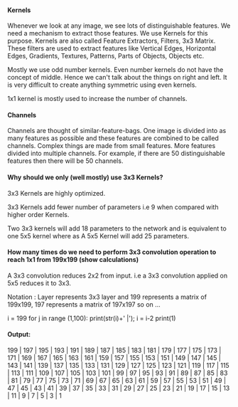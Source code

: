 #### Kernels

Whenever we look at any image, we see lots of distinguishable features. We need a mechanism to extract those features. We use Kernels for this purpose. Kernels are also called Feature Extractors, Filters, 3x3 Matrix. These filters are used to extract features like Vertical Edges, Horizontal Edges, Gradients, Textures, Patterns, Parts of Objects, Objects etc.

Mostly we use odd number kernels. Even number kernels do not have the concept of middle. Hence we can't talk about the things on right and left. It is very difficult to create anything symmetric using even kernels.

1x1 kernel is mostly used to increase the number of channels.

#### Channels

Channels are thought of similar-feature-bags. One image is divided into as many features as possible and these features are combined to be called channels. Complex things are made from small features. More features divided into multiple channels. For example, if there are 50 distinguishable features then there will be 50 channels.



#### Why should we only (well mostly) use 3x3 Kernels?

3x3 Kernels are highly optimized.

3x3 Kernels add fewer number of parameters i.e 9 when compared with higher order Kernels. 

Two 3x3 kernels will add 18 parameters to the network and is equivalent to one 5x5 kernel where as A 5x5 Kernel will add 25 parameters. 



#### How many times do we need to perform 3x3 convolution operation to reach 1x1 from 199x199 (show calculations)

A 3x3 convolution reduces 2x2 from input. i.e a 3x3 convolution applied on 5x5 reduces it to 3x3.

Notation : Layer represents 3x3 layer and 199 represents a matrix of 199x199, 197 represents a matrix of 197x197 so on ...

i = 199
for j in range (1,100):
     print(str(i)+' |');
     i = i-2
print(1)

#### Output:

199 |
197 |
195 |
193 |
191 |
189 |
187 |
185 |
183 |
181 |
179 |
177 |
175 |
173 |
171 |
169 |
167 |
165 |
163 |
161 |
159 |
157 |
155 |
153 |
151 |
149 |
147 |
145 |
143 |
141 |
139 |
137 |
135 |
133 |
131 |
129 |
127 |
125 |
123 |
121 |
119 |
117 |
115 |
113 |
111 |
109 |
107 |
105 |
103 |
101 |
99 |
97 |
95 |
93 |
91 |
89 |
87 |
85 |
83 |
81 |
79 |
77 |
75 |
73 |
71 |
69 |
67 |
65 |
63 |
61 |
59 |
57 |
55 |
53 |
51 |
49 |
47 |
45 |
43 |
41 |
39 |
37 |
35 |
33 |
31 |
29 |
27 |
25 |
23 |
21 |
19 |
17 |
15 |
13 |
11 |
9 |
7 |
5 |
3 |
1